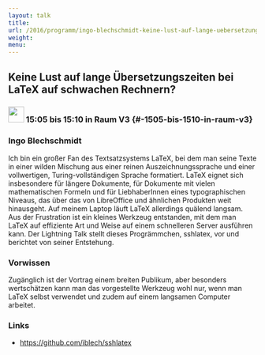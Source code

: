 ```yaml
---
layout: talk
title:
url: /2016/programm/ingo-blechschmidt-keine-lust-auf-lange-uebersetzungszeiten-bei-latex-auf-schwachen-rechnern/
weight:
menu:
---
```

## Keine Lust auf lange Übersetzungszeiten bei LaTeX auf schwachen Rechnern?

### <img height = "32" src="../../../images/lightning.svg"> 15:05 bis 15:10 in Raum V3 {#-1505-bis-1510-in-raum-v3}

### Ingo Blechschmidt

Ich bin ein großer Fan des Textsatzsystems LaTeX, bei dem man seine Texte in einer wilden Mischung aus einer reinen Auszeichnungssprache und einer vollwertigen, Turing-vollständigen Sprache formatiert. LaTeX eignet sich insbesondere für längere Dokumente, für Dokumente mit vielen  mathematischen Formeln und für LiebhaberInnen eines typographischen Niveaus, das über das von LibreOffice und ähnlichen Produkten weit hinausgeht.  Auf meinem Laptop läuft LaTeX allerdings quälend langsam.  Aus der Frustration ist ein kleines Werkzeug entstanden, mit dem man LaTeX auf effiziente Art und Weise auf einem schnelleren Server ausführen kann. Der Lightning Talk stellt dieses Progrämmchen, sshlatex, vor und berichtet von seiner Entstehung.

### Vorwissen

Zugänglich ist der Vortrag einem breiten Publikum, aber besonders wertschätzen kann man das vorgestellte Werkzeug wohl nur, wenn man LaTeX selbst verwendet und zudem auf einem langsamen Computer arbeitet.

### Links

- <a href="https://github.com/iblech/sshlatex" target="_blank">https://github.com/iblech/sshlatex</a>
